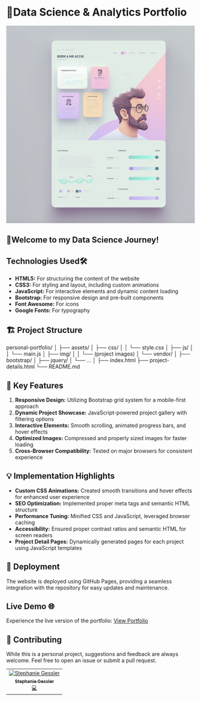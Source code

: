 # 🚀Data Science & Analytics Portfolio 

![PersonalPortfolio](Personalpage.png)

## 👋Welcome to my Data Science Journey!

## Technologies Used🛠️

- **HTML5:** For structuring the content of the website
- **CSS3:** For styling and layout, including custom animations
- **JavaScript:** For interactive elements and dynamic content loading
- **Bootstrap:** For responsive design and pre-built components
- **Font Awesome:** For icons
- **Google Fonts:** For typography

## 🏗️ Project Structure

personal-portfolio/
│
├── assets/
│   ├── css/
│   │   └── style.css
│   ├── js/
│   │   └── main.js
│   ├── img/
│   │   └── (project images)
│   └── vendor/
│       ├── bootstrap/
│       ├── jquery/
│       └── ...
│
├── index.html
├── project-details.html
└── README.md


## 🔑 Key Features

1. **Responsive Design:** Utilizing Bootstrap grid system for a mobile-first approach
2. **Dynamic Project Showcase:** JavaScript-powered project gallery with filtering options
3. **Interactive Elements:** Smooth scrolling, animated progress bars, and hover effects
4. **Optimized Images:** Compressed and properly sized images for faster loading
5. **Cross-Browser Compatibility:** Tested on major browsers for consistent experience

## 💡 Implementation Highlights

- **Custom CSS Animations:** Created smooth transitions and hover effects for enhanced user experience
- **SEO Optimization:** Implemented proper meta tags and semantic HTML structure
- **Performance Tuning:** Minified CSS and JavaScript, leveraged browser caching
- **Accessibility:** Ensured proper contrast ratios and semantic HTML for screen readers
- **Project Detail Pages:** Dynamically generated pages for each project using JavaScript templates

## 🚀 Deployment

The website is deployed using GitHub Pages, providing a seamless integration with the repository for easy updates and maintenance.

## Live Demo 🌐
Experience the live version of the portfolio: <a href="https://stephaniegessler.github.io/" target="_blank">View Portfolio</a>


## 🤝 Contributing

While this is a personal project, suggestions and feedback are always welcome. Feel free to open an issue or submit a pull request.

<!-- ALL-CONTRIBUTORS-LIST:START - Do not remove or modify this section -->
<!-- prettier-ignore-start -->
<!-- markdownlint-disable -->
<table>
  <tr>
    <td align="center"><a href="https://github.com/steguess"><img src="https://avatars.githubusercontent.com/u/86976901?v=4" width="100px;" alt="Stephanie Gessler"/><br /><sub><b>Stephanie Gessler</b></sub></a><br /><a href="https://github.com/codesandbox/codesandbox-client/commits?author=steguess" title="Frontend Developer">💻</a></td>
</table>
